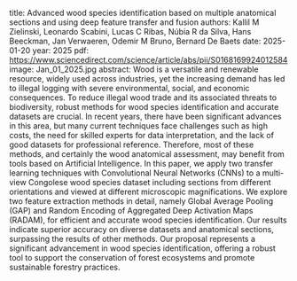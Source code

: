 title: Advanced wood species identification based on multiple anatomical sections and using deep feature transfer and fusion
authors: Kallil M Zielinski, Leonardo Scabini, Lucas C Ribas, Núbia R da Silva, Hans Beeckman, Jan Verwaeren, Odemir M Bruno, Bernard De Baets
date: 2025-01-20
year: 2025
pdf: https://www.sciencedirect.com/science/article/abs/pii/S0168169924012584
image: Jan_01_2025.jpg
abstract: Wood is a versatile and renewable resource, widely used across industries, yet the increasing demand has led to illegal logging with severe environmental, social, and economic consequences. To reduce illegal wood trade and its associated threats to biodiversity, robust methods for wood species identification and accurate datasets are crucial. In recent years, there have been significant advances in this area, but many current techniques face challenges such as high costs, the need for skilled experts for data interpretation, and the lack of good datasets for professional reference. Therefore, most of these methods, and certainly the wood anatomical assessment, may benefit from tools based on Artificial Intelligence. In this paper, we apply two transfer learning techniques with Convolutional Neural Networks (CNNs) to a multi-view Congolese wood species dataset including sections from different orientations and viewed at different microscopic magnifications. We explore two feature extraction methods in detail, namely Global Average Pooling (GAP) and Random Encoding of Aggregated Deep Activation Maps (RADAM), for efficient and accurate wood species identification. Our results indicate superior accuracy on diverse datasets and anatomical sections, surpassing the results of other methods. Our proposal represents a significant advancement in wood species identification, offering a robust tool to support the conservation of forest ecosystems and promote sustainable forestry practices.